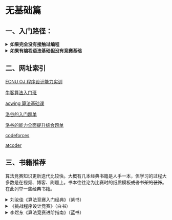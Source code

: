 # 无基础篇

## 一、入门路径：

<details>

<summary><strong>如果完全没有接触过编程</strong></summary>

尽快学完 C 语言语法，指针、宏定义之类可以不用深究，阅读代码时能看懂即可。

然后学 c++ 常用 stl，例如 vector set map 和 algorithm 库的常用函数，不用全部记忆，写题时遇到不认识的查一下含义和用法，慢慢积累即可。

然后开始写一些水题，例如我校 OJ 上的程序设计实训等，熟悉以上两个部分内容。（这个题单可能也有一些难度较高的题，但有大量充足只需要语法知识的水题，可以根据自己的能力做，主要是为了熟悉语法和准备基本的 coding 能力。）

尽量在大一第一个学期，放寒假之前解决上述的语法基础，以及二分 dfs bfs这种入门算法。

</details>

<details>

<summary><strong>如果有编程语法基础但没有竞赛基础</strong></summary>

目前入门算法竞赛比较主流的网课是牛客的算法入门班 acwing的算法基础课。

看课程的同时一定要关注代码实现，一些基础的算法思路不难理解，但拿到题容易无从下手。

题目的方面可以做一做牛客/acwing上与课程配套的题目，或者洛谷的入门题单。

掌握基础的二分 dfs bfs 动态规划等等后，大概在大一寒假，可以开始打一些在线的比赛。主流网站是codeforces和atcoder。

这个时候会有一些“学的算法用不上，题还是不会写”的感觉。因为这两个网站的题目很偏思维性，很多题目可能没有特定的算法。我个人认为仅靠大二上学期结束时专业必修课课内学习的算法知识，加上足够好的 coding 实现能力和思维能力，可以在 codeforces 上达到至少1600分。

目前达到区域赛铜牌甚至部分场次的银牌，可能不需要很高深的算法，而是思维能力和简单题的手速非常重要。打完一定要补题。刚开始可能cf div2只能做一两题，atcoder abc只能写三题，但题一定要尽力补，遇到没见过的算法可以学一学，至少比赛时尝试开过的题要补。

同时算法还要继续学。我当时跟的是牛客的算法入门班，到大一暑假结束它涉及的算法基本学完了。课后习题不会做很正常，视频里讲过的尽量写出来。如果能掌握入门班的算法+足够好的思维题能力应该可以在区域赛拿到银牌。

学新算法时也可以看看洛谷的“能力全面提升综合题单”中对应的专题，专题分类和题解都比较详细，对学习一个新算法过程中从“理解算法思路”到“了解如何在最初级的模板题上运用”这个过程非常友好。

更高难度的算法可能以我现在的水平无法给出可参考的建议了，相信到那时走到这里的你们也会对算法竞赛以及后续的学习有自己的了解和想法。

大一暑假结束时应该就会初步组队，有了自己的队伍后善用codeforces gym里的比赛资源，三个人协调时间打一下模拟赛，入门班难度的算法最好三个人都会，后面的可以开始分工了，但同一部分内容最好有两个人会，避免比赛时一个人卡题。

</details>

## 二、网址索引

[ECNU OJ 程序设计能力实训](https://acm.ecnu.edu.cn/contest/43/)&#x20;

[牛客算法入门班](https://ac.nowcoder.com/courses/cover/live/724)

[acwing 算法基础课](https://www.acwing.com/activity/content/11/)

[洛谷的入门题单](http://localhost:5000/s/i4fQWeF5aBBogU7SNXU5/the-company)

[洛谷的能力全面提升综合题单](http://localhost:5000/s/i4fQWeF5aBBogU7SNXU5/the-company)

[codeforces](https://codeforces.com/)

[atcoder](https://atcoder.jp/)

## 三、书籍推荐

算法竞赛知识更新迭代比较快。大概有几本经典书籍是人手一本，但学习的过程大多数是在视频、博客、刷题上。书本往往沦为比赛时的纸质模板~~或者书架的装饰~~。在此列举一些经典书籍。

<details>

<summary>刘汝佳《算法竞赛入门经典》（紫书）</summary>

内容丰富，算法全（尤其一些比较进阶的算法）。由于出版时间较早，书中选择的一些题目比较老旧，代码风格也与现在不太匹配。并且难度丝毫没有入门的自觉 ... ...不过还是会出现在所有入门指南上的经典书籍。

</details>

<details>

<summary>《挑战程序设计竞赛》（白书）</summary>

这个相对来说对入门选手比较友好，但涉及的算法有限，新手可以入一本。

</details>

<details>

<summary>李煜东《算法竞赛进阶指南》（蓝书）</summary>

~~被队友安利到的一本书~~。个人比较习惯比赛时作为板子携带，印刷和代码风格易懂。难度比白书高一些，但总体来说涉及进阶算法仍然不算多。好像是一本偏 oi 的书，对于 icpc 中会出现的例如计算几何一类的题书中没有收录。

以上三本书是我真的看过的，网上还有众多相关的书籍，因为没有看过就不再赘述了。其实在银牌及以下的阶段，涉及的算法在每本书里大同小异，并且我认为算法学习更多依靠网络资源，不用在书本的选择上过多纠结。

</details>


